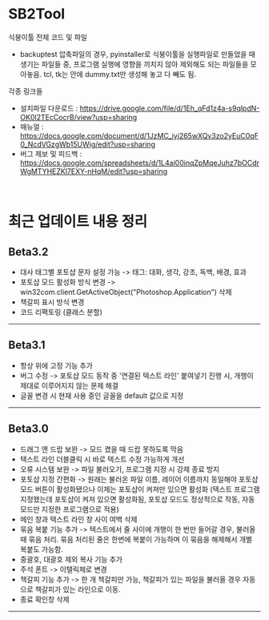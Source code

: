 # SB2Tool
식붕이툴 전체 코드 및 파일
- backuptest 압축파일의 경우, pyinstaller로 식붕이툴을 실행파일로 만들었을 때 생기는 파일들 중, 프로그램 실행에 영향을 끼치지 않아 제외해도 되는 파일들을 모아놓음. tcl, tk는 안에 dummy.txt만 생성해 놓고 다 빼도 됨.

각종 링크들
- 설치파일 다운로드 : https://drive.google.com/file/d/1Eh_qFd1z4a-s9qlpdN-OK0l2TEcCocrB/view?usp=sharing
- 매뉴얼 : https://docs.google.com/document/d/1JzMC_iyi265wXQv3zo2yEuC0qF0_NcdVGzgWb15UWig/edit?usp=sharing
- 버그 제보 및 피드백 : https://docs.google.com/spreadsheets/d/1L4ai00inqZpMqeJuhz7bOCdrWgMTYHEZKl7EXY-nHqM/edit?usp=sharing

&nbsp;

# 최근 업데이트 내용 정리
## Beta3.2
- 대사 태그별 포토샵 문자 설정 가능 -> 태그: 대화, 생각, 강조, 독백, 배경, 효과
- 포토샵 모드 활성화 방식 변경 -> win32com.client.GetActiveObject("Photoshop.Application") 삭제
- 책갈피 표시 방식 변경
- 코드 리팩토링 (클래스 분할)
---
## Beta3.1
- 항상 위에 고정 기능 추가
- 버그 수정 -> 포토샵 모드 동작 중 '연결된 텍스트 라인' 붙여넣기 진행 시, 개행이 제대로 이루어지지 않는 문제 해결
- 글꼴 변경 시 현재 사용 중인 글꼴을 default 값으로 지정
---
## Beta3.0
- 드래그 앤 드랍 보완 -> 모드 켰을 때 드랍 못하도록 막음
- 텍스트 라인 더블클릭 시 바로 텍스트 수정 가능하게 개선
- 오류 시스템 보완 -> 파일 불러오기, 프로그램 지정 시 강제 종료 방지
- 포토샵 지정 간편화 -> 원래는 불러온 파일 이름, 레이어 이름까지 동일해야 포토샵 모드 버튼이 활성화됐으나 이제는 포토샵이 켜져만 있으면 활성화 (텍스트 프로그램 지정했는데 포토샵이 켜져 있으면 활성화됨, 포토샵 모드도 정상적으로 작동, 자동 모드만 지정한 프로그램으로 적용)
- 메인 창과 텍스트 라인 창 사이 여백 삭제
- 묶음 복붙 기능 추가 -> 텍스트에서 줄 사이에 개행이 한 번만 들어갈 경우, 불러올 때 묶음 처리. 묶음 처리된 줄은 한번에 복붙이 가능하며 이 묶음을 해제해서 개별 복붙도 가능함.
- 중괄호, 대괄호 제외 복사 기능 추가
- 주석 폰트 -> 이탤릭체로 변경
- 책갈피 기능 추가 -> 한 개 책갈피만 가능, 책갈피가 있는 파일을 불러올 경우 자동으로 책갈피가 있는 라인으로 이동.
- 종료 확인창 삭제
---

